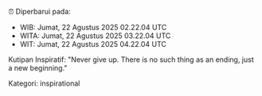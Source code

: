 ⏰ Diperbarui pada:
- WIB: Jumat, 22 Agustus 2025 02.22.04 UTC
- WITA: Jumat, 22 Agustus 2025 03.22.04 UTC
- WIT: Jumat, 22 Agustus 2025 04.22.04 UTC

Kutipan Inspiratif:
"Never give up. There is no such thing as an ending, just a new beginning."


Kategori: inspirational

